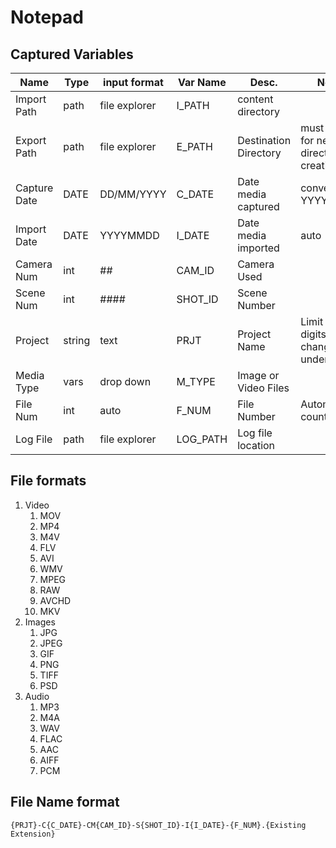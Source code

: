 # Notepad

## Captured Variables

| Name         | Type   | input format  | Var Name | Desc.                 | Notes                                        |
|--------------|--------|---------------|----------|-----------------------|----------------------------------------------|
| Import Path  | path   | file explorer | I_PATH   | content directory     |                                              |
| Export Path  | path   | file explorer | E_PATH   | Destination Directory | must allow for new directory creation        |
| Capture Date | DATE   | DD/MM/YYYY    | C_DATE   | Date media captured   | convert to YYYYMMDD                          |
| Import Date  | DATE   | YYYYMMDD      | I_DATE   | Date media imported   | auto                                         |
| Camera Num   | int    | ##            | CAM_ID   | Camera Used           |                                              |
| Scene Num    | int    | ####          | SHOT_ID  | Scene Number          |                                              |
| Project      | string | text          | PRJT     | Project Name          | Limit 16 digits,spaces changed to underscore |
| Media Type   | vars   | drop down     | M_TYPE   | Image or Video Files  |                                              |
| File Num     | int    | auto          | F_NUM    | File Number           | Automated counter                            |
| Log File     | path   | file explorer | LOG_PATH | Log file location     |                                              |

## File formats 

1. Video
   1. MOV
   2. MP4
   3. M4V
   4. FLV
   5. AVI
   6. WMV
   7. MPEG
   8. RAW
   9. AVCHD
   10. MKV
2. Images
    1. JPG
    2. JPEG
    3. GIF
    4. PNG
    5. TIFF
    6. PSD
3. Audio
   1. MP3
   2. M4A
   3. WAV
   4. FLAC
   5. AAC
   6. AIFF
   7. PCM

## File Name format

`{PRJT}-C{C_DATE}-CM{CAM_ID}-S{SHOT_ID}-I{I_DATE}-{F_NUM}.{Existing Extension}`
